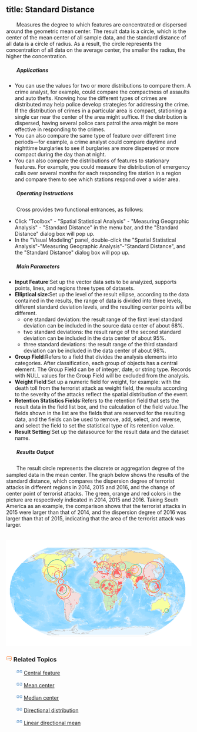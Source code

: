 title: Standard Distance
---

　　Measures the degree to which features are concentrated or dispersed around the geometric mean center. The result data is a circle, which is the center of the mean center of all sample data, and the standard distance of all data is a circle of radius. As a result, the circle represents the concentration of all data on the average center, the smaller the radius, the higher the concentration.

##### 　　Applications

- You can use the values for two or more distributions to compare them. A crime analyst, for example, could compare the compactness of assaults and auto thefts. Knowing how the different types of crimes are distributed may help police develop strategies for addressing the crime. If the distribution of crimes in a particular area is compact, stationing a single car near the center of the area might suffice. If the distribution is dispersed, having several police cars patrol the area might be more effective in responding to the crimes.
- You can also compare the same type of feature over different time periods—for example, a crime analyst could compare daytime and nighttime burglaries to see if burglaries are more dispersed or more compact during the day than at night.
- You can also compare the distributions of features to stationary features. For example, you could measure the distribution of emergency calls over several months for each responding fire station in a region and compare them to see which stations respond over a wider area.

##### 　　Operating Instructions

　　Cross provides two functional entrances, as follows:

- Click "Toolbox" - "Spatial Statistical Analysis" - "Measuring Geographic Analysis" - "Standard Distance" in the menu bar, and the "Standard Distance" dialog box will pop up.
- In the "Visual Modeling" panel, double-click the "Spatial Statistical Analysis"-"Measuring Geographic Analysis"-"Standard Distance", and the "Standard Distance" dialog box will pop up.

##### 　　Main Parameters
- **Input Feature**:Set up the vector data sets to be analyzed, supports points, lines, and regions three types of datasets.
- **Elliptical size**:Set up the level of the result ellipse, according to the data contained in the results, the range of data is divided into three levels, different standard deviation levels, and the resulting center points will be different.
  - one standard deviation: the result range of the first level standard deviation can be included in the source data center of about 68%.
  - two standard deviations: the result range of the second standard deviation can be included in the data center of about 95%.
  - three standard deviations: the result range of the third standard deviation can be included in the data center of about 98%.
- **Group Field**:Refers to a field that divides the analysis elements into categories. After classification, each group of objects has a central element. The Group Field can be of integer, date, or string type. Records with NULL values for the Group Field will be excluded from the analysis.
- **Weight Field**:Set up a numeric field for weight, for example: with the death toll from the terrorist attack as weight field, the results according to the severity of the attacks reflect the spatial distribution of the event.
- **Retention Statistics Fields**:Refers to the retention field that sets the result data in the field list box, and the calculation of the field value.The fields shown in the list are the fields that are reserved for the resulting data, and the fields can be used to remove, add, select, and reverse, and select the field to set the statistical type of its retention value.
- **Result Setting**:Set up the datasource for the result data and the dataset name.

##### 　　Results Output

　　The result circle represents the discrete or aggregation degree of the sampled data in the mean center. The graph below shows the results of the standard distance, which compares the dispersion degree of terrorist attacks in different regions in 2014, 2015 and 2016, and the change of center point of terrorist attacks. The green, orange and red colors in the picture are respectively indicated in 2014, 2015 and 2016. Taking South America as an example, the comparison shows that the terrorist attacks in 2015 were larger than that of 2014, and the dispersion degree of 2016 was larger than that of 2015, indicating that the area of the terrorist attack was larger.

　　![](img/MeasureStandardDistance.png)　　

### ![](../img/seealso.png) Related Topics

　　![](../img/smalltitle.png) [Central feature](CentralFeature.html)

　　![](../img/smalltitle.png) [Mean center](MeanCenter.html)

　　![](../img/smalltitle.png) [Median center](MeanCenterResult.html)

　　![](../img/smalltitle.png) [Directional distribution](MeasureDirection.html)

　　![](../img/smalltitle.png) [Linear directional mean](MeasureLinearDirectional.html)
